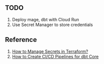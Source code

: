 ## TODO
1. Deploy mage, dbt with Cloud Run
2. Use Secret Manager to store credentials

## Reference
1. [How to Manage Secrets in Terraform?](https://www.youtube.com/watch?v=3N0tGKwvBdA)
2. [How to Create CI/CD Pipelines for dbt Core](https://paulfry999.medium.com/v0-4-pre-chatgpt-how-to-create-ci-cd-pipelines-for-dbt-core-88e68ab506dd)